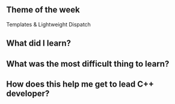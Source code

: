 ## Theme of the week

Templates & Lightweight Dispatch

## What did I learn?

## What was the most difficult thing to learn?

## How does this help me get to lead C++ developer?
